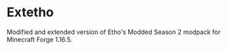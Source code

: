 # Extetho
Modified and extended version of Etho's Modded Season 2 modpack for Minecraft Forge 1.16.5.
